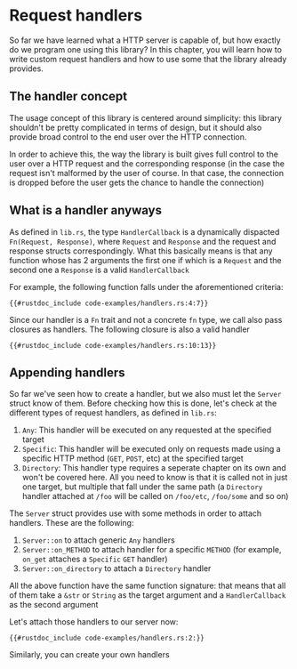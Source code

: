 # Request handlers

So far we have learned what a HTTP server is capable of, but how exactly do we program one using this library? In this chapter, you will learn how to write custom request handlers and how to use some that the library already provides.

## The handler concept

The usage concept of this library is centered around simplicity: this library shouldn't be pretty complicated in terms of design, but it should also provide broad control to the end user over the HTTP connection.

In order to achieve this, the way the library is built gives full control to the user over a HTTP request and the corresponding response (in the case the request isn't malformed by the user of course. In that case, the connection is dropped before the user gets the chance to handle the connection)

## What is a handler anyways

As defined in `lib.rs`, the type `HandlerCallback` is a dynamically dispacted `Fn(Request, Response)`, where `Request` and `Response` and the request and response structs correspondingly. What this basically means is that any function whose has 2 arguments the first one if which is a `Request` and the second one a `Response` is a valid `HandlerCallback`

For example, the following function falls under the aforementioned criteria:

```rust, no_run
{{#rustdoc_include code-examples/handlers.rs:4:7}}
```

Since our handler is a `Fn` trait and not a concrete `fn` type, we call also pass closures as handlers. The following closure is also a valid handler

```rust, no_run
{{#rustdoc_include code-examples/handlers.rs:10:13}}
```

## Appending handlers

So far we've seen how to create a handler, but we also must let the `Server` struct know of them. Before checking how this is done, let's check at the different types of request handlers, as defined in `lib.rs`:

1) `Any`: This handler will be executed on any requested at the specified target
2) `Specific`: This handler will be executed only on requests made using a specific HTTP method (`GET`, `POST`, etc) at the specified target
3) `Directory`: This handler type requires a seperate chapter on its own and won't be covered here. All you need to know is that it is called not in just one target, but multiple that fall under the same path (a `Directory` handler attached at `/foo` will be called on `/foo/etc`, `/foo/some` and so on)

The `Server` struct provides use with some methods in order to attach handlers. These are the following:

1) `Server::on` to attach generic `Any` handlers
2) `Server::on_METHOD` to attach handler for a specific `METHOD` (for example, `on_get` attaches a `Specific` `GET` handler)
3) `Server::on_directory` to attach a `Directory` handler

All the above function have the same function signature: that means that all of them take a `&str` or `String` as the target argument and a `HandlerCallback` as the second argument

Let's attach those handlers to our server now:

```rust, no_run
{{#rustdoc_include code-examples/handlers.rs:2:}}
```

Similarly, you can create your own handlers
